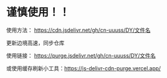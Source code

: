# 谨慎使用！！
使用方法： https://cdn.jsdelivr.net/gh/cn-uuuss/DY/文件名

更新边境高速，同步仓库

使用链接： https://purge.jsdelivr.net/gh/cn-uuuss/DY/文件名

或使用缓存刷新小工具：https://js-delivr-cdn-purge.vercel.app/
